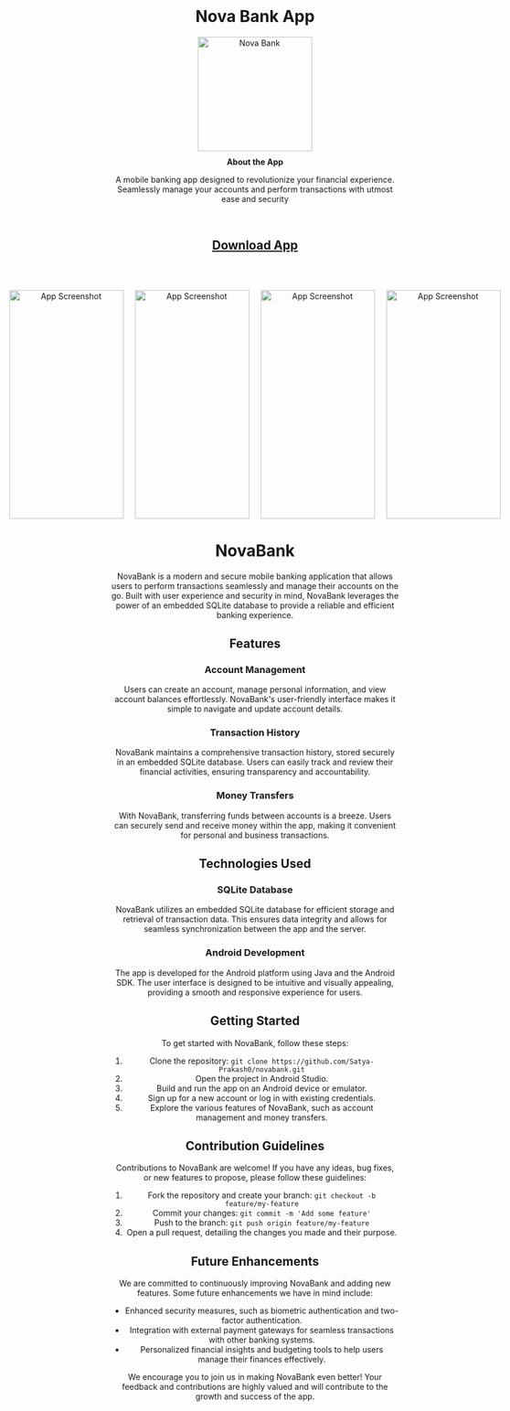 <!-- Add the following HTML code to your README.md file -->

<div align="center">
  <h1 style="margin-top: 0;">Nova Bank App</h1>
  <img src="https://github.com/Satya-Prakash0/Nova_Bank/assets/83579946/9808c5f4-c23a-43b9-a6b4-898b238a22ce" alt="Nova Bank" width="200" height="200">
</div>

<div align="center" style="margin-bottom: 20px;">
  <p style="margin: 10px 0;"><b>About the App</b></p>
  <p>A mobile banking app designed to revolutionize your financial experience. Seamlessly manage your accounts and perform transactions with utmost ease and security</p>
</br>

## <a href="https://drive.google.com/file/d/15R5tDxgFNEp16lSabY6CEcyWrQs0jadf/view?usp=sharing"><b>Download App</b></a>

</br></br>

<div align="center">
  <div id="slider" style="display: flex; justify-content: center; align-items: center; margin-bottom: 20px;">
    <img src="https://github.com/Satya-Prakash0/Nova_Bank/assets/83579946/0ff149a2-fee2-41d6-9028-bcb7ef6f6f4c" alt="App Screenshot" style="width: 200px; height: 400px; object-fit: cover; margin: 0 10px;">
    <img src="https://github.com/Satya-Prakash0/Nova_Bank/assets/83579946/5a719da3-d84e-4e1d-8e6c-e287756cad32" alt="App Screenshot" style="width: 200px; height: 400px; object-fit: cover; margin: 0 10px;">
    <img src="https://github.com/Satya-Prakash0/Nova_Bank/assets/83579946/8817d380-75c5-4d8c-b808-a1b6ae505f0e" alt="App Screenshot" style="width: 200px; height: 400px; object-fit: cover; margin: 0 10px;">
    <img src="https://github.com/Satya-Prakash0/Nova_Bank/assets/83579946/69454f19-67e8-4d24-8e9c-67c662c39ba0" alt="App Screenshot" style="width: 200px; height: 400px; object-fit: cover; margin: 0 10px;">
<!--     <img src="https://github.com/Satya-Prakash0/Nova_Bank/assets/83579946/b65c9b68-288a-4322-9c31-9c0511ef9a1f" alt="App Screenshot" style="width: 200px; height: 400px; object-fit: cover; margin: 0 10px;">
    <img src="https://github.com/Satya-Prakash0/Nova_Bank/assets/83579946/5d3cf8a2-978d-44fa-9977-627307ec5b56" alt="App Screenshot" style="width: 200px; height: 400px; object-fit: cover; margin: 0 10px;"> -->
  </div>
</div>


# NovaBank

NovaBank is a modern and secure mobile banking application that allows users to perform transactions seamlessly and manage their accounts on the go. Built with user experience and security in mind, NovaBank leverages the power of an embedded SQLite database to provide a reliable and efficient banking experience.

## Features

### Account Management
Users can create an account, manage personal information, and view account balances effortlessly. NovaBank's user-friendly interface makes it simple to navigate and update account details.

### Transaction History
NovaBank maintains a comprehensive transaction history, stored securely in an embedded SQLite database. Users can easily track and review their financial activities, ensuring transparency and accountability.

### Money Transfers
With NovaBank, transferring funds between accounts is a breeze. Users can securely send and receive money within the app, making it convenient for personal and business transactions.

## Technologies Used

### SQLite Database
NovaBank utilizes an embedded SQLite database for efficient storage and retrieval of transaction data. This ensures data integrity and allows for seamless synchronization between the app and the server.

### Android Development
The app is developed for the Android platform using Java and the Android SDK. The user interface is designed to be intuitive and visually appealing, providing a smooth and responsive experience for users.

## Getting Started

To get started with NovaBank, follow these steps:

1. Clone the repository: `git clone https://github.com/Satya-Prakash0/novabank.git`
2. Open the project in Android Studio.
3. Build and run the app on an Android device or emulator.
4. Sign up for a new account or log in with existing credentials.
5. Explore the various features of NovaBank, such as account management and money transfers.

## Contribution Guidelines

Contributions to NovaBank are welcome! If you have any ideas, bug fixes, or new features to propose, please follow these guidelines:

1. Fork the repository and create your branch: `git checkout -b feature/my-feature`
2. Commit your changes: `git commit -m 'Add some feature'`
3. Push to the branch: `git push origin feature/my-feature`
4. Open a pull request, detailing the changes you made and their purpose.

## Future Enhancements

We are committed to continuously improving NovaBank and adding new features. Some future enhancements we have in mind include:

- Enhanced security measures, such as biometric authentication and two-factor authentication.
- Integration with external payment gateways for seamless transactions with other banking systems.
- Personalized financial insights and budgeting tools to help users manage their finances effectively.

We encourage you to join us in making NovaBank even better! Your feedback and contributions are highly valued and will contribute to the growth and success of the app.
